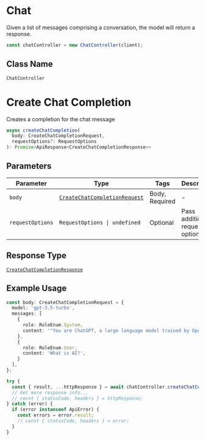 # Chat

Given a list of messages comprising a conversation, the model will return a response.

```ts
const chatController = new ChatController(client);
```

## Class Name

`ChatController`


# Create Chat Completion

Creates a completion for the chat message

```ts
async createChatCompletion(
  body: CreateChatCompletionRequest,
  requestOptions?: RequestOptions
): Promise<ApiResponse<CreateChatCompletionResponse>>
```

## Parameters

| Parameter | Type | Tags | Description |
|  --- | --- | --- | --- |
| `body` | [`CreateChatCompletionRequest`](../../doc/models/create-chat-completion-request.md) | Body, Required | - |
| `requestOptions` | `RequestOptions \| undefined` | Optional | Pass additional request options. |

## Response Type

[`CreateChatCompletionResponse`](../../doc/models/create-chat-completion-response.md)

## Example Usage

```ts
const body: CreateChatCompletionRequest = {
  model: 'gpt-3.5-turbo',
  messages: [
    {
      role: RoleEnum.System,
      content: '"You are ChatGPT, a large language model trained by OpenAI. Answer in detail."',
    },
    {
      role: RoleEnum.User,
      content: 'What is AI?',
    }
  ],
};

try {
  const { result, ...httpResponse } = await chatController.createChatCompletion(body);
  // Get more response info...
  // const { statusCode, headers } = httpResponse;
} catch (error) {
  if (error instanceof ApiError) {
    const errors = error.result;
    // const { statusCode, headers } = error;
  }
}
```

